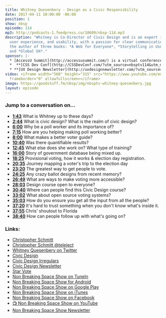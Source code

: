 ```yaml
---
title: Whitney Quesenbery - Design as a Civic Responsibility
date: 2017-04-11 10:00:00 -06:00
position: 1
show: nbsp
episode: 114
mp3: http://podcasts-1.feedpress.co/10609/nbsp-114.mp3
description: "Whitney is Co-Director of Civic Design and is an expert in user research,
  user experience, and usability, with a passion for clear communication. \nShe’s
  the author of three books: *A Web for Everyone*, *Storytelling in User Experience*,
  and *Global UX*."
sponsor: |-
  * [AccessU Summit](http://accessusummit.com/) is a virtual conference on digital accessibility techniques and policies taking place online on May 18th. Early bird tickets now on sale at [AccessUSummit.com](http://accessusummit.com/).
  *  **[CSS Dev Conf](http://CSSDevConf.com/?utm_source=nbsptv114&utm_medium=podcast&utm_campaign=cssdevconf2017)** — Conference dedicated to CSS and its super friend technologies like JavaScript, Sass, NPM, and more. A limited supply of Early Bird Tickets now on sale. [Register now!](http://CSSDevConf.com/?utm_source=nbsptv114&utm_medium=podcast&utm_campaign=cssdevconf2017)
  * **[UX Design Newsletter](http://uxdesignnewsletter.com/?utm_source=nbsptv114&utm_medium=podcast&utm_campaign=uxdesignnewsletter)** — A weekly free newsletter containing a collection of tutorials, articles, and videos about front-end design and development, plus tips on how to bring better engagement to the multi-device world curated by Christopher Schmitt. [Sign up now!](http://uxdesignnewsletter.com/?utm_source=nbsptv114&utm_medium=podcast&utm_campaign=uxdesignnewsletter)
video: <iframe width="560" height="315" src="https://www.youtube.com/embed/GhOG4R4pM0k"
  frameborder="0" allowfullscreen></iframe>
image: https://goodstuff.fm/nbsp/img/nbsptv-whitney-quesenbery.jpg
layout: episode
---
```


### Jump to a conversation on...

* **[1:43](#t=1:43)** What is Whitney up to these days?
* **[2:44](#t=2:44)** What is civic design? What is the realm of civic design?
* **[6:00](#t=6:00)** Why be a poll worker and its importance of?
* **[7:15](#t=7:15)** How are you helping making poll working better?
* **[8:00](#t=8:00)** What makes a better voter guide?
* **[10:40](#t=10:40)** Was there quantifiable results?
* **[12:45](#t=12:45)** What else does she work on? What type of training?
* **[16:00](#t=16:00)** Story of government database being mixed up.
* **[18:25](#t=18:25)** Provisional voting, how it works & election day registration.
* **[20:35](#t=20:35)** Journey mapping a voter's trip to the election day
* **[23:20](#t=23:20)** The greatest way to get people to vote.
* **[24:25](#t=24:25)** Any crazy ballot designs from recent memory?
* **[26:49](#t=26:49)** What are ways to make voting more accessible?
* **[28:03](#t=28:03)** Design course open to everyone?
* **[30:40](#t=30:40)** Where can people find this Civic Design course?
* **[33:02](#t=33:02)** What about open source voting systems?
* **[35:03](#t=35:03)** How do you ensure you get all the input from all the people?
* **[37:20](#t=37:20)** It's hard to trust something when you don't know what's inside it.
* **[37:55](#t=37:55)** Chris' shoutout to Florida
* **[38:40](#t=38:40)** How can people follow up with what's going on?

### Links:

* [Christopher Schmitt](http://Christopher.org)
* [Christopher Schmitt @teleject](https://twitter.com/teleject)
* [Whitney Quesenbery on Twitter](https://twitter.com/whitneyq)
* [Civic Design](http://civicdesign.org/)
* [Civic Design Irregulars](https://docs.google.com/forms/d/e/1FAIpQLSc2vtBo8aDGGmJ-VqA1UUdbHDjcKX3TgjcV0aPSaTCflwWfRg/viewform)
* [Civic Design Newsletter](http://tinyletter.com/civicdesigning )
* [Star Vote](https://www.usenix.org/conference/evtwote13/workshop-program/presentation/bell)
* [Non Breaking Space Show on TuneIn](http://tunein.com/radio/Non-Breaking-Space-Show-p885155/)
* [Non Breaking Space Show for Android](http://subscribeonandroid.com/feeds.goodstuff.fm/nbsp)
* [Non Breaking Space Show on Google Play](https://playmusic.app.goo.gl/?ibi=com.google.PlayMusic&isi=691797987&ius=googleplaymusic&link=https://play.google.com/music/m/Iw5ik6iwalo5vmda5rqyrotdney?t%3DNon_Breaking_Space_Show%26pcampaignid%3DMKT-na-all-co-pr-mu-pod-16)
* [Non Breaking Space Show on iTunes](https://itunes.apple.com/ca/podcast/non-breaking-space-show/id507162981?mt=2&ign-mpt=uo%3D4)
* [Non Breaking Space Show on Facebook](https://www.facebook.com/nbsptv)
* [📺 Non Breaking Space Show on YouTube](https://www.youtube.com/channel/UC--mqA75V3CM8hxId0l7e_g?sub_confirmation=1)
* [Non Breaking Space Show Newsletter](http://newsletter.nonbreakingspace.tv/)
